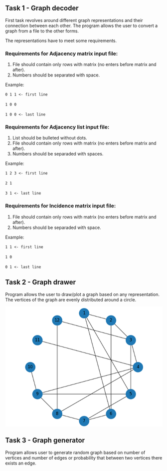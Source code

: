 ## Task 1 - Graph decoder

First task revolves around different graph representations and their connection between each other. The program allows the user to convert a graph from a file to the other forms.

The representations have to meet some requirements.

### Requirements for Adjacency matrix input file:

1. File should contain only rows with matrix (no enters before matrix and after).
2. Numbers should be separated with space.

Example:

```
0 1 1 <- first line

1 0 0

1 0 0 <- last line
```

### Requirements for Adjacency list input file:

1. List should be bulleted without dots.
2. File should contain only rows with matrix (no enters before matrix and after).
3. Numbers should be separaded with spaces.

Example:

```
1 2 3 <- first line

2 1

3 1 <- last line
```

### Requirements for Incidence matrix input file:

1. File should contain only rows with matrix (no enters before matrix and after).
2. Numbers should be separaded with space.

Example:

```
1 1 <- first line

1 0

0 1 <- last line
```

## Task 2 - Graph drawer

Program allows the user to draw/plot a graph based on any representation. The vertices of the graph are evenly distributed around a circle.

![graph_pic](https://github.com/nerooc/graphs/blob/main/Lab01/Preview/graph_picture.png)

## Task 3 - Graph generator

Program allows user to generate random graph based on number of vertices and number of edges or probability that between two vertices there exists an edge.

